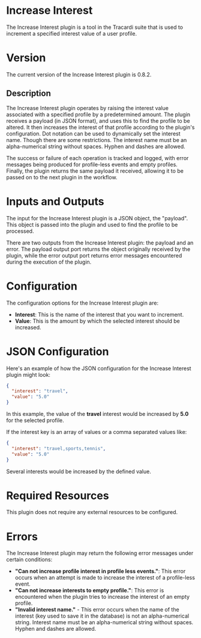 # Increase Interest

The Increase Interest plugin is a tool in the Tracardi suite that is used to increment a specified interest value of a
user profile.

# Version

The current version of the Increase Interest plugin is 0.8.2.

## Description

The Increase Interest plugin operates by raising the interest value associated with a specified profile by a
predetermined amount. The plugin receives a payload (in JSON format), and uses this to find the profile to be altered.
It then increases the interest of that profile according to the plugin's configuration. Dot
notation can be used to dynamically set the interest name. Though there are some restrictions. The interest name must be
an alpha-numerical string without spaces. Hyphen and dashes are allowed.

The success or failure of each operation is tracked and logged, with error messages being produced for profile-less
events and empty profiles. Finally, the plugin returns the same payload it received, allowing it to be passed on to the
next plugin in the workflow.

# Inputs and Outputs

The input for the Increase Interest plugin is a JSON object, the "payload". This object is passed into the plugin and
used to find the profile to be processed.

There are two outputs from the Increase Interest plugin: the payload and an error. The payload output port returns the
object originally received by the plugin, while the error output port returns error messages encountered during the
execution of the plugin.

# Configuration

The configuration options for the Increase Interest plugin are:

- __Interest__: This is the name of the interest that you want to increment.
- __Value__: This is the amount by which the selected interest should be increased.

# JSON Configuration

Here's an example of how the JSON configuration for the Increase Interest plugin might look:

```json
{
  "interest": "travel",
  "value": "5.0"
}
```

In this example, the value of the **travel** interest would be increased by **5.0** for the selected profile.

If the interest key is an array of values or a comma separated values like:

```json
{
  "interest": "travel,sports,tennis",
  "value": "5.0"
}
```

Several interests would be increased by the defined value.

# Required Resources

This plugin does not require any external resources to be configured.

# Errors

The Increase Interest plugin may return the following error messages under certain conditions:

- __"Can not increase profile interest in profile less events."__: This error occurs when an attempt is made to increase
  the interest of a profile-less event.
- __"Can not increase interests to empty profile."__: This error is encountered when the plugin tries to increase the
  interest of an empty profile.
- __"Invalid interest name."__ - This error occurs when the name of the interest (key used to save it in the database)
  is
  not an alpha-numerical string. Interest name must be an alpha-numerical string without spaces. Hyphen and dashes are
  allowed.